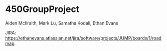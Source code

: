 # 450GroupProject
Aiden McIlraith, Mark Lu, Samatha Kodali, Ethan Evans

JIRA: https://ethanevans.atlassian.net/jira/software/projects/JUMP/boards/1/roadmap.


